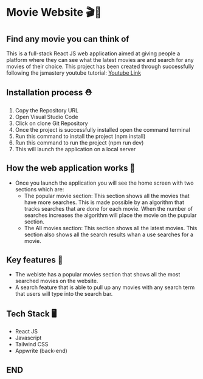 # Movie Website 🎬🍿
## Find any movie you can think of
This is a full-stack React JS web application aimed at giving people a platform where they can see what the latest movies are and search for any movies of their choice.
This project has been created through successfully following the jsmastery youtube tutorial: <a href="https://www.youtube.com/watch?v=dCLhUialKPQ&t=7446s">Youtube Link</a>

## Installation process ⛑️
1. Copy the Repository URL
2. Open Visual Studio Code
3. Click on clone Git Repository
4. Once the project is successfully installed open the command terminal
5. Run this command to install the project (npm install)
6. Run this command to run the project (npm run dev) 
7. This will launch the application on a local server

## How the web application works 🧰
* Once you launch the application you will see the home screen with two sections which are:
  - The popular movie section: This section shows all the movies that have more searches. This is made possible by an algorithm that tracks searches that are done for each movie. When the number of searches increases the algorithm will place the movie on the pupular section.
  - The All movies section: This section shows all the latest movies. This section also shows all the search results whan a use searches for a movie.
## Key features 💎
- The webiste has a popular movies section that shows all the most searched movies on the website.
- A search feature that is able to pull up any movies with any search term that users will type into the search bar.

## Tech Stack 🖥️
- React JS
- Javascript
- Tailwind CSS
- Appwrite (back-end)
## END
